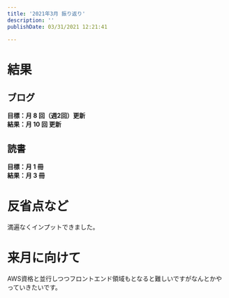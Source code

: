 ```yaml
---
title: '2021年3月 振り返り'
description: ''
publishDate: 03/31/2021 12:21:41

---
```

<h1>結果</h1>

<h2>ブログ</h2>

<p><strong>目標：月 8 回（週2回）更新</strong><br />
<strong>結果：月 10 回 更新</strong></p>

<h2>読書</h2>

<p><strong>目標：月 1 冊</strong><br />
<strong>結果：月 3 冊</strong></p>

<h1>反省点など</h1>

<p>満遍なくインプットできました。</p>

<h1>来月に向けて</h1>

<p>AWS資格と並行しつつフロントエンド領域もとなると難しいですがなんとかやっていきたいです。</p>

